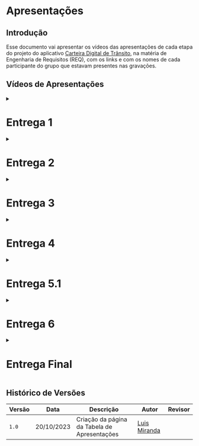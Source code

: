 # Apresentações 

## Introdução

Esse documento vai apresentar os vídeos das apresentações de cada etapa do projeto do aplicativo [Carteira Digital de Trânsito](https://github.com/Requisitos-de-Software/2023.2-Carteira_Digital_de_Transito/blob/main/README.md), na matéria de Engenharia de Requisitos (REQ), com os links e com os nomes de cada participante do grupo que estavam presentes nas gravações.

## Vídeos de Apresentações

<details>

<summary>
<h1>Entrega 1</h1>
</summary>

O vídeo no qual contém a apresentação de três participantes que foram gravados dentro do prazo de entrega não foram colocados quando foi enviado ao aprender 1 por quem enviou o arquivo, abaixo segue os vídeos com as respectivas datas da gravação ( estão no vídeo ) 

<p style="text-align: center"><a href="https://www.youtube.com/watch?v=e7p8hn9R-GQ" target="blanket">Vídeo apresentação 1 sem 3 participantes</a></p>

<p style="text-align: center"><a href="https://youtu.be/Vs6mQh16G1A" target="blanket">Vídeo apresentação 1 dos 3 participantes</a></p>

<p style="text-align: center"><iframe width="560" height="315" src="https://www.youtube.com/embed/e7p8hn9R-GQ?si=l3UxJROddI4ttsoe" title="Apresentação 20/09/2023" frameborder="0" allow="accelerometer; autoplay; clipboard-write; encrypted-media; gyroscope; picture-in-picture; web-share" allowfullscreen></iframe></p>

<p style="text-align: center"><iframe width="560" height="315" src="https://youtu.be/Vs6mQh16G1A" title="Apresentação 20/09/2023" frameborder="0" allow="accelerometer; autoplay; clipboard-write; encrypted-media; gyroscope; picture-in-picture; web-share" allowfullscreen></iframe></p>


Fonte: [Luis Miranda](https://github.com/LuisMiranda10.png)

### Participantes da Entrega 1

Abaixo, é mostrado na tabela 1 os partipantes que estiverem presente na gravação da entrega 1

**Tabela 1**: participantes - entrega 1

|   Participantes                                                 |
------------------------------------------------------------------|
[Altino Arthur](https://github.com/arthurrochamoreira.png) |
[Breno](https://github.com/brenob6.png) |
[Limirio Guimarães](https://github.com/LimirioGuimaraes.png) |
[Luis Miranda](https://github.com/LuisMiranda10.png)|
[Mayara Alves](https://github.com/Mayara-tech)|
[Milena Baruc](https://github.com/MilenaBaruc.png)|
[Vinicius Mendes](https://github.com/yabamiah.png)|

 Fonte: [Luis Miranda](https://github.com/LuisMiranda10.png)
</details>

<details>

<summary>
<h1>Entrega 2</h1>
</summary>

<p style="text-align: center"><a href="https://youtu.be/fwnilCMhktQ?si=-gzGJJkNhZOEhSKR" target="blanket">Vídeo apresentação 2</a></p>

<p style="text-align: center"><iframe width="560" height="315" src="https://www.youtube.com/embed/fwnilCMhktQ?si=skG-3-fa_WKiKIiS" title="YouTube video player" frameborder="0" allow="accelerometer; autoplay; clipboard-write; encrypted-media; gyroscope; picture-in-picture; web-share" allowfullscreen></iframe></p>

Fonte: [Luis Miranda](https://github.com/LuisMiranda10.png)

### Participantes da Entrega 2

Abaixo, é mostrado na tabela 2 os partipantes que estiverem presente na gravação da entrega 2

**Tabela 2**: participantes - entrega 2

|   Participantes                                                 |
------------------------------------------------------------------|
[Altino Arthur](https://github.com/arthurrochamoreira.png) |
[Breno](https://github.com/brenob6.png) |
[Limirio Guimarães](https://github.com/LimirioGuimaraes.png) |
[Luis Miranda](https://github.com/LuisMiranda10.png)|
[Mayara Alves](https://github.com/Mayara-tech)|
[Milena Baruc](https://github.com/MilenaBaruc.png)|
[Vinicius Mendes](https://github.com/yabamiah.png)|

 Fonte: [Luis Miranda](https://github.com/LuisMiranda10.png)
</details>

<details>

<summary>
<h1>Entrega 3</h1>
</summary>

<p style="text-align: center"><a href="https://youtu.be/z4zOVNcRbrI" target="blanket">Vídeo apresentação 3</a></p>

<p style="text-align: center"><iframe width="560" height="315" src="https://www.youtube.com/watch?v=z4zOVNcRbrI" title="YouTube video player" frameborder="0" allow="accelerometer; autoplay; clipboard-write; encrypted-media; gyroscope; picture-in-picture; web-share" allowfullscreen></iframe></p>

Fonte: [Luis Miranda](https://github.com/LuisMiranda10.png)

### Participantes da Entrega 3

Abaixo, é mostrado na tabela 3 os partipantes que estiverem presente na gravação da entrega 3

**Tabela 3**: participantes - entrega 3

|   Participantes                                                 |
------------------------------------------------------------------|
[Breno](https://github.com/brenob6.png) |
[Limirio Guimarães](https://github.com/LimirioGuimaraes.png) |
[Luis Miranda](https://github.com/LuisMiranda10.png)|
[Mayara Alves](https://github.com/Mayara-tech)|
[Vinicius Mendes](https://github.com/yabamiah.png)|

 Fonte: [Luis Miranda](https://github.com/LuisMiranda10.png)
</details>

<details>

<summary>
<h1>Entrega 4</h1>
</summary>

<p style="text-align: center"><a href="https://www.youtube.com/watch?v=WuT8tFjIoF4" target="blanket">Vídeo apresentação 4</a></p>

<p style="text-align: center"><iframe width="560" height="315" src="https://www.youtube.com/watch?v=WuT8tFjIoF4" title="YouTube video player" frameborder="0" allow="accelerometer; autoplay; clipboard-write; encrypted-media; gyroscope; picture-in-picture; web-share" allowfullscreen></iframe></p>

Fonte: [Luis Miranda](https://github.com/LuisMiranda10.png)

### Participantes da Entrega 4

Abaixo, é mostrado na tabela 4 os partipantes que estiverem presente na gravação da entrega 4

**Tabela 4**: participantes - entrega 4

|   Participantes                                                 |
------------------------------------------------------------------|
[Altino Arthur](https://github.com/arthurrochamoreira.png) |
[Limirio Guimarães](https://github.com/LimirioGuimaraes.png) |
[Mayara Alves](https://github.com/Mayara-tech)|
[Milena Baruc](https://github.com/MilenaBaruc.png)|

 Fonte: [Luis Miranda](https://github.com/LuisMiranda10.png)
</details>

<details>

<summary>
<h1>Entrega 5.1</h1>
</summary>

Foi enviado mais de um vídeo devido a limitação de duração de vídeo de forma gratuita no
software de juntar os vídeos.

<p style="text-align: center"><a href="https://www.youtube.com/watch?v=0bKSgrpBxd0" target="blanket">Primeiro vídeo mandado da apresentação 5.1</a></p>

<p style="text-align: center"><a href="https://www.youtube.com/watch?v=xCbEpVqfQeY" target="blanket">Segundo vídeo mandado da apresentação 5.1</a></p>

<p style="text-align: center"><iframe width="560" height="315" src="https://www.youtube.com/watch?v=0bKSgrpBxd0" title="YouTube video player" frameborder="0" allow="accelerometer; autoplay; clipboard-write; encrypted-media; gyroscope; picture-in-picture; web-share" allowfullscreen></iframe></p>

<p style="text-align: center"><iframe width="560" height="315" src="https://www.youtube.com/watch?v=xCbEpVqfQeY" title="YouTube video player" frameborder="0" allow="accelerometer; autoplay; clipboard-write; encrypted-media; gyroscope; picture-in-picture; web-share" allowfullscreen></iframe></p>

Fonte: [Luis Miranda](https://github.com/LuisMiranda10.png)

### Participantes da Entrega 5

Abaixo, é mostrado na tabela 5 os partipantes que estiverem presente na gravação da entrega 5

**Tabela 5**: participantes - entrega 5

|   Participantes                                                 |
------------------------------------------------------------------|
[Altino Arthur](https://github.com/arthurrochamoreira.png) |
[Breno](https://github.com/brenob6.png) |
[Limirio Guimarães](https://github.com/LimirioGuimaraes.png) |
[Luis Miranda](https://github.com/LuisMiranda10.png)|
[Mayara Alves](https://github.com/Mayara-tech)|
[Milena Baruc](https://github.com/MilenaBaruc.png)|
[Vinicius Mendes](https://github.com/yabamiah.png)|

 Fonte: [Luis Miranda](https://github.com/LuisMiranda10.png)
</details>

<details>

<summary>
<h1>Entrega 6</h1>
</summary>

<p style="text-align: center"><a href="https://www.youtube.com/watch?v=DX0iffMFvxw" target="blanket">Vídeo apresentação 6</a></p>

<p style="text-align: center"><iframe width="560" height="315" src="https://www.youtube.com/watch?v=DX0iffMFvxw" title="YouTube video player" frameborder="0" allow="accelerometer; autoplay; clipboard-write; encrypted-media; gyroscope; picture-in-picture; web-share" allowfullscreen></iframe></p>

Fonte: [Luis Miranda](https://github.com/LuisMiranda10.png)

### Participantes da Entrega 6

Abaixo, é mostrado na tabela 6 os partipantes que estiverem presente na gravação da entrega 6

**Tabela 6**: participantes - entrega 6

|   Participantes                                                 |
------------------------------------------------------------------|
[Limirio Guimarães](https://github.com/LimirioGuimaraes.png) |
[Luis Miranda](https://github.com/LuisMiranda10.png)|
[Mayara Alves](https://github.com/Mayara-tech)|
[Milena Baruc](https://github.com/MilenaBaruc.png)|
[Vinicius Mendes](https://github.com/yabamiah.png)|

 Fonte: [Luis Miranda](https://github.com/LuisMiranda10.png)
</details>

<details>

<summary>
<h1>Entrega Final</h1>
</summary>

<p style="text-align: center"><a href="" target="blanket">Vídeo apresentação final</a></p>

<p style="text-align: center"><iframe width="560" height="315" src="" title="YouTube video player" frameborder="0" allow="accelerometer; autoplay; clipboard-write; encrypted-media; gyroscope; picture-in-picture; web-share" allowfullscreen></iframe></p>

Fonte: [Luis Miranda](https://github.com/LuisMiranda10.png)

### Participantes da Entrega final

Abaixo, é mostrado na tabela 7 os partipantes que estiverem presente na gravação da entrega final

**Tabela 7**: participantes - entrega final

|   Participantes                                                 |
------------------------------------------------------------------|
[Limirio Guimarães](https://github.com/LimirioGuimaraes.png) |
[Luis Miranda](https://github.com/LuisMiranda10.png)|
[Mayara Alves](https://github.com/Mayara-tech)|
[Milena Baruc](https://github.com/MilenaBaruc.png)|
[Vinicius Mendes](https://github.com/yabamiah.png)|

 Fonte: [Luis Miranda](https://github.com/LuisMiranda10.png)
</details>

## Histórico de Versões

| **Versão** | **Data** | **Descrição** | **Autor** | **Revisor** |
|--------|------|------------|--------|--------|
|`1.0` | 20/10/2023 | Criação da página da Tabela de Apresentações| [Luis Miranda](https://github.com/LuisMiranda10) | |








